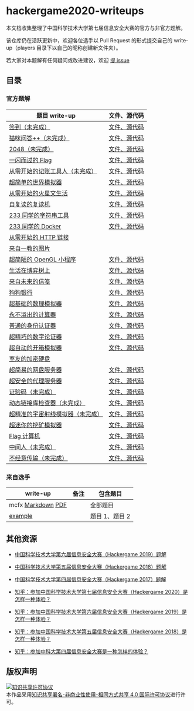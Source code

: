 # hackergame2020-writeups

本文档收集整理了中国科学技术大学第七届信息安全大赛的官方与非官方题解。

该仓库仍在活跃更新中，欢迎各位选手以 Pull Request 的形式提交自己的 write-up（players 目录下以自己的昵称创建新文件夹）。

若大家对本题解有任何疑问或改进建议，欢迎 [提 issue](https://github.com/USTC-Hackergame/hackergame2020-writeups/issues/new)

## 目录

### 官方题解

| 题目 write-up                                                | 文件、源代码                                             |
| ------------------------------------------------------------ | -------------------------------------------------------- |
| [签到（未完成）](official/签到/README.md)                    | [文件、源代码](official/签到/src)                        |
| [猫咪问答++（未完成）](official/猫咪问答++/README.md)        | [文件、源代码](official/猫咪问答++/src)                  |
| [2048（未完成）](official/2048/README.md)                    | [文件、源代码](official/2048/src)                        |
| [一闪而过的 Flag](official/一闪而过的%20Flag/README.md)      | [文件、源代码](official/一闪而过的%20Flag/src)           |
| [从零开始的记账工具人（未完成）](official/从零开始的记账工具人/README.md) | [文件、源代码](official/从零开始的记账工具人/src)        |
| [超简单的世界模拟器](official/超简单的世界模拟器/README.md)  | [文件、源代码](official/超简单的世界模拟器/src)          |
| [从零开始的火星文生活](official/从零开始的火星文生活/README.md) | [文件、源代码](official/从零开始的火星文生活/src)        |
| [自复读的复读机](official/自复读的复读机/README.md)          | [文件、源代码](official/自复读的复读机/src)              |
| [233 同学的字符串工具](official/233%20同学的字符串工具/README.md) | [文件、源代码](official/233%20同学的字符串工具/src)      |
| [233 同学的 Docker](official/233%20同学的%20Docker/README.md) | [文件、源代码](official/233%20同学的%20Docker/src)       |
| [从零开始的 HTTP 链接](official/从零开始的%20HTTP%20链接/README.md) |                                                          |
| [来自一教的图片](official/来自一教的图片/README.md)          |                                                          |
| [超简陋的 OpenGL 小程序](official/超简陋的%20OpenGL%20小程序/README.md) | [文件、源代码](official/超简陋的%20OpenGL%20小程序//src) |
| [生活在博弈树上](official/生活在博弈树上/README.md)          | [文件、源代码](official/生活在博弈树上/src)              |
| [来自未来的信笺](official/来自未来的信笺/README.md)          | [文件、源代码](official/来自未来的信笺/src)              |
| [狗狗银行](official/狗狗银行/README.md)                      | [文件、源代码](official/狗狗银行/src)                    |
| [超基础的数理模拟器](official/超基础的数理模拟器/README.md) | [文件、源代码](official/超基础的数理模拟器/src)          |
| [永不溢出的计算器](official/永不溢出的计算器/README.md)      | [文件、源代码](official/永不溢出的计算器/src)            |
| [普通的身份认证器](official/普通的身份认证器/README.md)      | [文件、源代码](official/普通的身份认证器/src)            |
| [超精巧的数字论证器](official/超精巧的数字论证器/README.md)  | [文件、源代码](official/超精巧的数字论证器/src)          |
| [超自动的开箱模拟器](official/超自动的开箱模拟器/README.md)  | [文件、源代码](official/超自动的开箱模拟器/src)          |
| [室友的加密硬盘](official/室友的加密硬盘/README.md)          |                                                          |
| [超简易的网盘服务器](official/超简易的网盘服务器/README.md)  | [文件、源代码](official/超简易的网盘服务器/src)          |
| [超安全的代理服务器](official/超安全的代理服务器/README.md)  | [文件、源代码](official/超安全的代理服务器/src)          |
| [证验码（未完成）](official/证验码/README.md)                | [文件、源代码](official/证验码/src)                      |
| [动态链接库检查器（未完成）](official/动态链接库检查器/README.md) | [文件、源代码](official/动态链接库检查器/src)            |
| [超精准的宇宙射线模拟器（未完成）](official/超精准的宇宙射线模拟器/README.md) | [文件、源代码](official/超精准的宇宙射线模拟器/src)      |
| [超迷你的挖矿模拟器](official/超迷你的挖矿模拟器/README.md)  | [文件、源代码](official/超迷你的挖矿模拟器/src)          |
| [Flag 计算机](official/Flag%20计算机/README.md)              | [文件、源代码](official/Flag%20计算机/src)               |
| [中间人（未完成）](official/中间人/README.md)                | [文件、源代码](official/中间人/src)                      |
| [不经意传输（未完成）](official/不经意传输/README.md)        | [文件、源代码](official/不经意传输/src)                  |


### 来自选手

| write-up | 备注 | 包含题目 |
| - | - | - |
| mcfx [Markdown](players/mcfx/writeup.md) [PDF](players/mcfx/writeup.pdf) | | 全部题目 |
| [example](players/example) | | 题目 1、题目 2 |

## 其他资源

- [中国科学技术大学第六届信息安全大赛（Hackergame 2019）题解](https://github.com/ustclug/hackergame2019-writeups)
- [中国科学技术大学第五届信息安全大赛（Hackergame 2018）题解](https://github.com/ustclug/hackergame2018-writeups)
- [中国科学技术大学第四届信息安全大赛（Hackergame 2017）题解](https://volltin.gitbooks.io/hackergame2017-writeup/)

- [知乎：参加中国科学技术大学第七届信息安全大赛（Hackergame 2020）是怎样一种体验？](https://www.zhihu.com/question/428140079)
- [知乎：参加中国科学技术大学第六届信息安全大赛（Hackergame 2019）是怎样一种体验？](https://www.zhihu.com/question/351947330)
- [知乎：参加中国科学技术大学第五届信息安全大赛（Hackergame 2018）是怎样一种体验？](https://www.zhihu.com/question/297850153)
- [知乎：参加中科大第四届信息安全大赛是一种怎样的体验？](https://www.zhihu.com/question/67050288)

## 版权声明

<a rel="license" href="http://creativecommons.org/licenses/by-nc-sa/4.0/"><img alt="知识共享许可协议" style="border-width:0" src="https://i.creativecommons.org/l/by-nc-sa/4.0/88x31.png" /></a><br />本作品采用<a rel="license" href="http://creativecommons.org/licenses/by-nc-sa/4.0/">知识共享署名-非商业性使用-相同方式共享 4.0 国际许可协议</a>进行许可。
